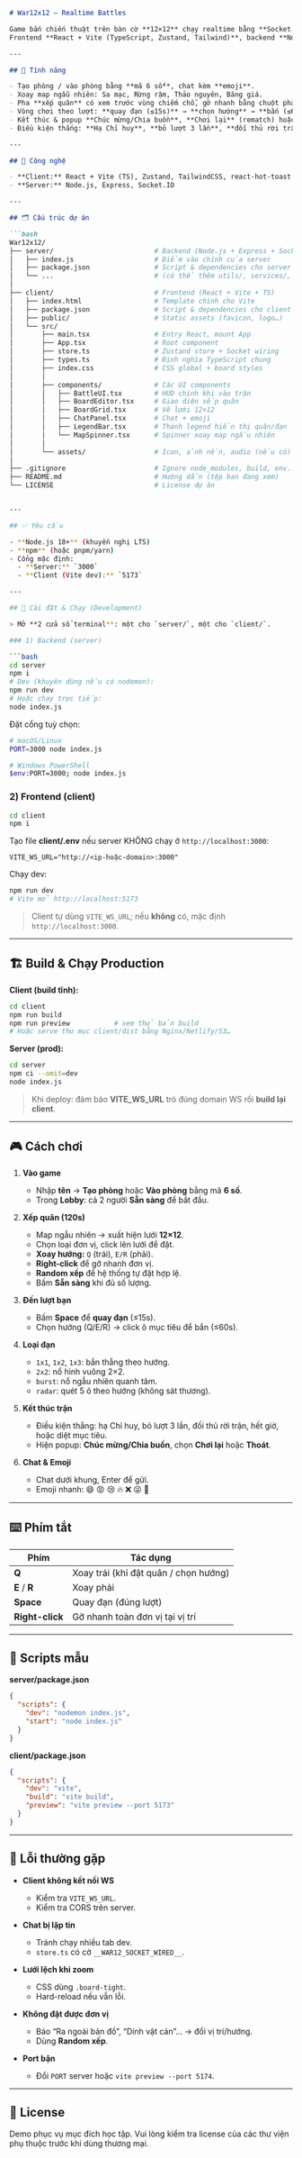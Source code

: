 
```markdown
# War12x12 — Realtime Battles

Game bắn chiến thuật trên bàn cờ **12×12** chạy realtime bằng **Socket.IO**.  
Frontend **React + Vite (TypeScript, Zustand, Tailwind)**, backend **Node.js + Express + Socket.IO**.

---

## 🌟 Tính năng

- Tạo phòng / vào phòng bằng **mã 6 số**, chat kèm **emoji**.
- Xoay map ngẫu nhiên: Sa mạc, Rừng rậm, Thảo nguyên, Băng giá.
- Pha **xếp quân** có xem trước vùng chiếm chỗ, gỡ nhanh bằng chuột phải, **Random xếp**.
- Vòng chơi theo lượt: **quay đạn (≤15s)** → **chọn hướng** → **bắn (≤60s)**.
- Kết thúc & popup **Chúc mừng/Chia buồn**, **Chơi lại** (rematch) hoặc **Thoát**.
- Điều kiện thắng: **Hạ Chỉ huy**, **bỏ lượt 3 lần**, **đối thủ rời trận**, **hết giờ**, hoặc **diệt mục tiêu**.

---

## 🧰 Công nghệ

- **Client:** React + Vite (TS), Zustand, TailwindCSS, react-hot-toast
- **Server:** Node.js, Express, Socket.IO

---

## 🗂 Cấu trúc dự án

```bash
War12x12/
├── server/                         # Backend (Node.js + Express + Socket.IO)
│   ├── index.js                    # Điểm vào chính của server
│   ├── package.json                # Script & dependencies cho server
│   └── ...                         # (có thể thêm utils/, services/, models/ sau này)
│
├── client/                         # Frontend (React + Vite + TS)
│   ├── index.html                  # Template chính cho Vite
│   ├── package.json                # Script & dependencies cho client
│   ├── public/                     # Static assets (favicon, logo…)
│   └── src/
│       ├── main.tsx                # Entry React, mount App
│       ├── App.tsx                 # Root component
│       ├── store.ts                # Zustand store + Socket wiring
│       ├── types.ts                # Định nghĩa TypeScript chung
│       ├── index.css               # CSS global + board styles
│       │
│       ├── components/             # Các UI components
│       │   ├── BattleUI.tsx        # HUD chính khi vào trận
│       │   ├── BoardEditor.tsx     # Giao diện xếp quân
│       │   ├── BoardGrid.tsx       # Vẽ lưới 12×12
│       │   ├── ChatPanel.tsx       # Chat + emoji
│       │   ├── LegendBar.tsx       # Thanh legend hiển thị quân/đạn
│       │   └── MapSpinner.tsx      # Spinner xoay map ngẫu nhiên
│       │
│       └── assets/                 # Icon, ảnh nền, audio (nếu có)
│
├── .gitignore                      # Ignore node_modules, build, env...
├── README.md                       # Hướng dẫn (tệp bạn đang xem)
└── LICENSE                         # License dự án


---

## ✅ Yêu cầu

- **Node.js 18+** (khuyến nghị LTS)
- **npm** (hoặc pnpm/yarn)
- Cổng mặc định:
  - **Server:** `3000`
  - **Client (Vite dev):** `5173`

---

## 🚀 Cài đặt & Chạy (Development)

> Mở **2 cửa sổ terminal**: một cho `server/`, một cho `client/`.

### 1) Backend (server)

```bash
cd server
npm i
# Dev (khuyên dùng nếu có nodemon):
npm run dev
# Hoặc chạy trực tiếp:
node index.js
````

Đặt cổng tuỳ chọn:

```bash
# macOS/Linux
PORT=3000 node index.js

# Windows PowerShell
$env:PORT=3000; node index.js
```

### 2) Frontend (client)

```bash
cd client
npm i
```

Tạo file **client/.env** nếu server KHÔNG chạy ở `http://localhost:3000`:

```env
VITE_WS_URL="http://<ip-hoặc-domain>:3000"
```

Chạy dev:

```bash
npm run dev
# Vite mở http://localhost:5173
```

> Client tự dùng `VITE_WS_URL`; nếu **không** có, mặc định `http://localhost:3000`.

---

## 🏗 Build & Chạy Production

**Client (build tĩnh):**

```bash
cd client
npm run build
npm run preview           # xem thử bản build
# Hoặc serve thư mục client/dist bằng Nginx/Netlify/S3…
```

**Server (prod):**

```bash
cd server
npm ci --omit=dev
node index.js
```

> Khi deploy: đảm bảo **VITE\_WS\_URL** trỏ đúng domain WS rồi **build lại client**.

---

## 🎮 Cách chơi

1. **Vào game**

   * Nhập **tên** → **Tạo phòng** hoặc **Vào phòng** bằng mã **6 số**.
   * Trong **Lobby**: cả 2 người **Sẵn sàng** để bắt đầu.

2. **Xếp quân (120s)**

   * Map ngẫu nhiên → xuất hiện lưới **12×12**.
   * Chọn loại đơn vị, click lên lưới để đặt.
   * **Xoay hướng:** `Q` (trái), `E/R` (phải).
   * **Right-click** để gỡ nhanh đơn vị.
   * **Random xếp** để hệ thống tự đặt hợp lệ.
   * Bấm **Sẵn sàng** khi đủ số lượng.

3. **Đến lượt bạn**

   * Bấm **Space** để **quay đạn** (≤15s).
   * Chọn hướng (Q/E/R) → click ô mục tiêu để bắn (≤60s).

4. **Loại đạn**

   * `1x1`, `1x2`, `1x3`: bắn thẳng theo hướng.
   * `2x2`: nổ hình vuông 2×2.
   * `burst`: nổ ngẫu nhiên quanh tâm.
   * `radar`: quét 5 ô theo hướng (không sát thương).

5. **Kết thúc trận**

   * Điều kiện thắng: hạ Chỉ huy, bỏ lượt 3 lần, đối thủ rời trận, hết giờ, hoặc diệt mục tiêu.
   * Hiện popup: **Chúc mừng/Chia buồn**, chọn **Chơi lại** hoặc **Thoát**.

6. **Chat & Emoji**

   * Chat dưới khung, Enter để gửi.
   * Emoji nhanh: 😄 😡 😢 🔥 ❌ 😜 🍬

---

## ⌨️ Phím tắt

| Phím            | Tác dụng                              |
| --------------- | ------------------------------------- |
| **Q**           | Xoay trái (khi đặt quân / chọn hướng) |
| **E** / **R**   | Xoay phải                             |
| **Space**       | Quay đạn (đúng lượt)                  |
| **Right-click** | Gỡ nhanh toàn đơn vị tại vị trí       |

---

## 🔧 Scripts mẫu

**server/package.json**

```json
{
  "scripts": {
    "dev": "nodemon index.js",
    "start": "node index.js"
  }
}
```

**client/package.json**

```json
{
  "scripts": {
    "dev": "vite",
    "build": "vite build",
    "preview": "vite preview --port 5173"
  }
}
```

---

## 🐞 Lỗi thường gặp

* **Client không kết nối WS**

  * Kiểm tra `VITE_WS_URL`.
  * Kiểm tra CORS trên server.

* **Chat bị lặp tin**

  * Tránh chạy nhiều tab dev.
  * `store.ts` có cờ `__WAR12_SOCKET_WIRED__`.

* **Lưới lệch khi zoom**

  * CSS dùng `.board-tight`.
  * Hard-reload nếu vẫn lỗi.

* **Không đặt được đơn vị**

  * Báo “Ra ngoài bản đồ”, “Dính vật cản”… → đổi vị trí/hướng.
  * Dùng **Random xếp**.

* **Port bận**

  * Đổi `PORT` server hoặc `vite preview --port 5174`.

---

## 📄 License

Demo phục vụ mục đích học tập.
Vui lòng kiểm tra license của các thư viện phụ thuộc trước khi dùng thương mại.
